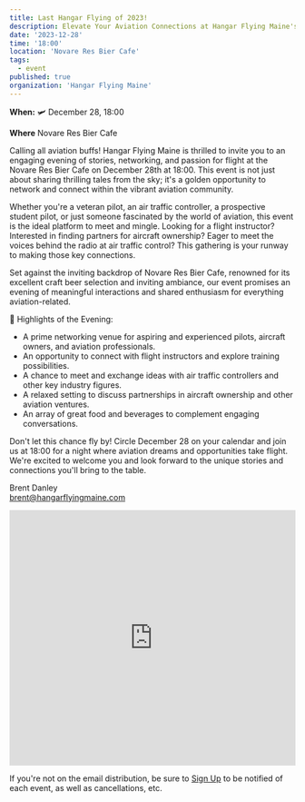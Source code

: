 ```yaml
---
title: Last Hangar Flying of 2023!
description: Elevate Your Aviation Connections at Hangar Flying Maine's December Event!
date: '2023-12-28'
time: '18:00'
location: 'Novare Res Bier Cafe'
tags:
  - event
published: true
organization: 'Hangar Flying Maine'
---
```


**When:** 🛩️ December 28, 18:00

**Where** Novare Res Bier Cafe

Calling all aviation buffs! Hangar Flying Maine is thrilled to invite you to an engaging evening of stories, networking, and passion for flight at the Novare Res Bier Cafe on December 28th at 18:00. This event is not just about sharing thrilling tales from the sky; it's a golden opportunity to network and connect within the vibrant aviation community.

Whether you're a veteran pilot, an air traffic controller, a prospective student pilot, or just someone fascinated by the world of aviation, this event is the ideal platform to meet and mingle. Looking for a flight instructor? Interested in finding partners for aircraft ownership? Eager to meet the voices behind the radio at air traffic control? This gathering is your runway to making those key connections.

Set against the inviting backdrop of Novare Res Bier Cafe, renowned for its excellent craft beer selection and inviting ambiance, our event promises an evening of meaningful interactions and shared enthusiasm for everything aviation-related.

🌟 Highlights of the Evening:

- A prime networking venue for aspiring and experienced pilots, aircraft owners, and aviation professionals.
- An opportunity to connect with flight instructors and explore training possibilities.
- A chance to meet and exchange ideas with air traffic controllers and other key industry figures.
- A relaxed setting to discuss partnerships in aircraft ownership and other aviation ventures.
- An array of great food and beverages to complement engaging conversations.

Don't let this chance fly by! Circle December 28 on your calendar and join us at 18:00 for a night where aviation dreams and opportunities take flight. We're excited to welcome you and look forward to the unique stories and connections you'll bring to the table.

Brent Danley<br />
[brent@hangarflyingmaine.com](mailto:brent@hangarflyingmaine.com)

<iframe src="https://www.google.com/maps/embed?pb=!1m14!1m8!1m3!1d1010.1098207707599!2d-70.2550486284558!3d43.65721806652632!3m2!1i1024!2i768!4f13.1!3m3!1m2!1s0x4cb29c1566d07803%3A0xb6bfc25092120ba3!2sNovare%20Res%20Bier%20Cafe!5e1!3m2!1sen!2sus!4v1700344849540!5m2!1sen!2sus" style="border:0; width: 100%; max-width: 600px; height: 450px;" allowfullscreen="" loading="lazy" referrerpolicy="no-referrer-when-downgrade"></iframe>

If you're not on the email distribution, be sure to [Sign Up](/signup) to be notified of each event, as well as cancellations, etc.
